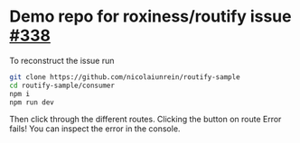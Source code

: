 # Demo repo for roxiness/routify issue [#338](https://github.com/roxiness/routify/issues/338)

To reconstruct the issue run
```bash
git clone https://github.com/nicolaiunrein/routify-sample
cd routify-sample/consumer
npm i
npm run dev
```

Then click through the different routes. Clicking the button on route Error fails!
You can inspect the error in the console.
